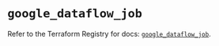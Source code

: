 # `google_dataflow_job`

Refer to the Terraform Registry for docs: [`google_dataflow_job`](https://registry.terraform.io/providers/hashicorp/google-beta/5.37.0/docs/resources/google_dataflow_job).

